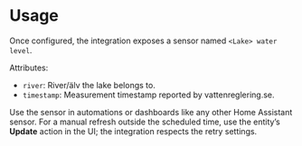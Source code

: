 # Usage

Once configured, the integration exposes a sensor named `<Lake> water level`.

Attributes:
- `river`: River/älv the lake belongs to.
- `timestamp`: Measurement timestamp reported by vattenreglering.se.

Use the sensor in automations or dashboards like any other Home Assistant sensor. For a manual refresh outside the scheduled time, use the entity’s **Update** action in the UI; the integration respects the retry settings.
